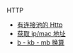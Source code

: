 HTTP

- [有连接池的 Http](http/HttpClientUtil.java)
- [获取 ip/mac 地址](http/IP.java)
- [b - kb - mb 换算](进制换算/SizeConverter.java)
